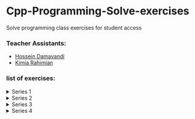# Cpp-Programming-Solve-exercises
Solve programming class exercises for student access

### Teacher Assistants:
- [Hossein Damavandi](https://github.com/hoseindamavandi)
- [Kimia Rahimian](https://github.com/kimia-R81)


### list of exercises:
<details>
    <summary>Series 1</summary>
    <br>
    <p><b>Algorithm and Flowchart Part 1:</b></p>
    <p>It is the responsibility of the students!</p>
    <p>Download questions from <a href='https://t.me/Hosein_Damavandi/238'>here</a></p>
</details>

<details>
    <summary>Series 2</summary>
    <br>
    <p><b>Algorithm and Flowchart Part 2:</b></p>
    <p>It is the responsibility of the students!</p>
    <p>Download questions from <a href='https://t.me/Hosein_Damavandi/247'>here</a></p>
</details>

<details>
    <summary>Series 3</summary>
    <br>
    <p><b>Variables and mathematical expressions And Structure of the Condition:</b></p>
    <p>Download questions from <a href='https://t.me/Hosein_Damavandi/274'>here</a></p>
    <p>Answers is available <a href='https://github.com/hoseindamavandi/Cpp-Programming-Solve-exercises/tree/main/Series%203'>here</a></p>
</details>

<details>
    <summary>Series 4</summary>
    <br>
    <p><b>Loop structure And Arrays:</b></p>
    <p>Download questions from <a href='https://t.me/Hosein_Damavandi/286'>here</a></p>
    <p>Answers is available <a href='https://github.com/hoseindamavandi/Cpp-Programming-Solve-exercises/tree/main/Series%204'>here</a></p>
</details>
